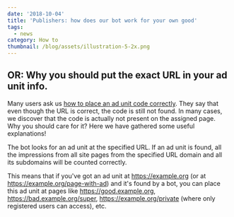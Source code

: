 ```yaml
---
date: '2018-10-04'
title: 'Publishers: how does our bot work for your own good'
tags:
  - news
category: How to
thumbnail: /blog/assets/illustration-5-2x.png
---
```

## OR: Why you should put the exact URL in your ad unit info.

Many users ask us [how to place an ad unit code correctly](https://a-ads.com/blog/2019-06-17-how-to-place-an-ad-unit-code-correctly/). They say that even though the URL is correct, the code is still not found. In many cases, we discover that the code is actually not present on the assigned page. Why you should care for it? Here we have gathered some useful explanations!

The bot looks for an ad unit at the specified URL. If an ad unit is found, all the impressions from all site pages from the specified URL domain and all its subdomains will be counted correctly. 

This means that if you've got an ad unit at https://example.org (or at https://example.org/page-with-ad) and it's found by a bot, you can place this ad unit at pages like https://good.example.org, https://bad.example.org/super, https://example.org/private (where only registered users can access), etc.

